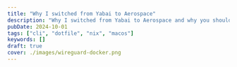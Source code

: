 ```yaml
---
title: "Why I switched from Yabai to Aerospace"
description: "Why I switched from Yabai to Aerospace and why you should too. I will explain in what way Aerospace is better and my new workflow"
pubDate: 2024-10-01
tags: ["cli", "dotfile", "nix", "macos"]
keywords: []
draft: true
cover: ./images/wireguard-docker.png
---
```

